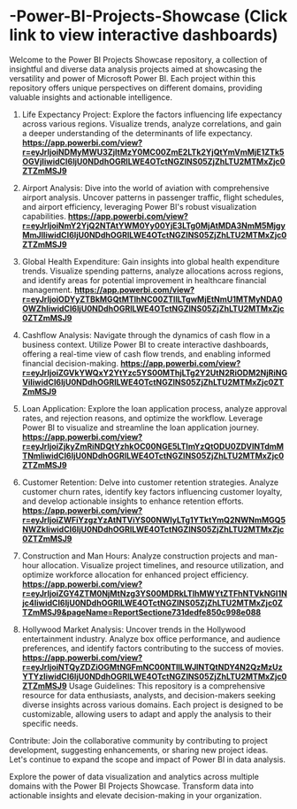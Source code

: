 # -Power-BI-Projects-Showcase (Click link to view interactive dashboards)
Welcome to the Power BI Projects Showcase repository, a collection of insightful and diverse data analysis projects aimed at showcasing the versatility and power of Microsoft Power BI. Each project within this repository offers unique perspectives on different domains, providing valuable insights and actionable intelligence.
1. Life Expectancy Project:
Explore the factors influencing life expectancy across various regions. Visualize trends, analyze correlations, and gain a deeper understanding of the determinants of life expectancy.
**https://app.powerbi.com/view?r=eyJrIjoiNDMyMWU3ZjItMzY0MC00ZmE2LTk2YjQtYmVmMjE1ZTk5OGVjIiwidCI6IjU0NDdhOGRlLWE4OTctNGZlNS05ZjZhLTU2MTMxZjc0ZTZmMSJ9**
2. Airport Analysis:
Dive into the world of aviation with comprehensive airport analysis. Uncover patterns in passenger traffic, flight schedules, and airport efficiency, leveraging Power BI's robust visualization capabilities.
**https://app.powerbi.com/view?r=eyJrIjoiNmY2YjQ2NTAtYWM0Yy00YjE3LTg0MjAtMDA3NmM5MjgyMmJlIiwidCI6IjU0NDdhOGRlLWE4OTctNGZlNS05ZjZhLTU2MTMxZjc0ZTZmMSJ9**

4. Global Health Expenditure:
Gain insights into global health expenditure trends. Visualize spending patterns, analyze allocations across regions, and identify areas for potential improvement in healthcare financial management.
**https://app.powerbi.com/view?r=eyJrIjoiODYyZTBkMGQtMTlhNC00ZTllLTgwMjEtNmU1MTMyNDA0OWZhIiwidCI6IjU0NDdhOGRlLWE4OTctNGZlNS05ZjZhLTU2MTMxZjc0ZTZmMSJ9**
5. Cashflow Analysis:
Navigate through the dynamics of cash flow in a business context. Utilize Power BI to create interactive dashboards, offering a real-time view of cash flow trends, and enabling informed financial decision-making.
**https://app.powerbi.com/view?r=eyJrIjoiZGVkYWQxY2YtYzc5YS00MThjLTg2Y2UtN2RiODM2NjRiNGViIiwidCI6IjU0NDdhOGRlLWE4OTctNGZlNS05ZjZhLTU2MTMxZjc0ZTZmMSJ9**
6. Loan Application:
Explore the loan application process, analyze approval rates, and rejection reasons, and optimize the workflow. Leverage Power BI to visualize and streamline the loan application journey.
**https://app.powerbi.com/view?r=eyJrIjoiZjkyZmRiNDQtYzhkOC00NGE5LTlmYzQtODU0ZDVlNTdmMTNmIiwidCI6IjU0NDdhOGRlLWE4OTctNGZlNS05ZjZhLTU2MTMxZjc0ZTZmMSJ9**

8. Customer Retention:
Delve into customer retention strategies. Analyze customer churn rates, identify key factors influencing customer loyalty, and develop actionable insights to enhance retention efforts.
**https://app.powerbi.com/view?r=eyJrIjoiZWFiYzgzYzAtNTViYS00NWIyLTg1YTktYmQ2NWNmMGQ5NWZkIiwidCI6IjU0NDdhOGRlLWE4OTctNGZlNS05ZjZhLTU2MTMxZjc0ZTZmMSJ9**

11. Construction and Man Hours:
Analyze construction projects and man-hour allocation. Visualize project timelines, and resource utilization, and optimize workforce allocation for enhanced project efficiency.
**https://app.powerbi.com/view?r=eyJrIjoiZGY4ZTM0NjMtNzg3YS00MDRkLTlhMWYtZTFhNTVkNGI1Njc4IiwidCI6IjU0NDdhOGRlLWE4OTctNGZlNS05ZjZhLTU2MTMxZjc0ZTZmMSJ9&pageName=ReportSectione731dedfe850c998e088**

13. Hollywood Market Analysis:
Uncover trends in the Hollywood entertainment industry. Analyze box office performance, and audience preferences, and identify factors contributing to the success of movies.
**https://app.powerbi.com/view?r=eyJrIjoiNTQyZDZiOGMtNGFmNC00NTllLWJlNTQtNDY4N2QzMzUzYTYzIiwidCI6IjU0NDdhOGRlLWE4OTctNGZlNS05ZjZhLTU2MTMxZjc0ZTZmMSJ9**
Usage Guidelines:
This repository is a comprehensive resource for data enthusiasts, analysts, and decision-makers seeking diverse insights across various domains. Each project is designed to be customizable, allowing users to adapt and apply the analysis to their specific needs.

Contribute:
Join the collaborative community by contributing to project development, suggesting enhancements, or sharing new project ideas. Let's continue to expand the scope and impact of Power BI in data analysis.

Explore the power of data visualization and analytics across multiple domains with the Power BI Projects Showcase. Transform data into actionable insights and elevate decision-making in your organization.
